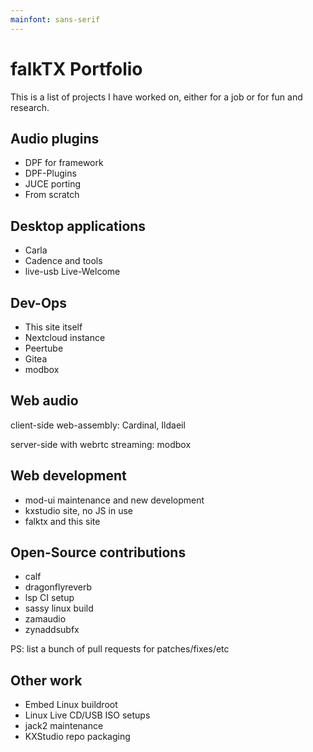 ```yaml
---
mainfont: sans-serif
---
```


# falkTX Portfolio

This is a list of projects I have worked on, either for a job or for fun and research.

## Audio plugins

- DPF for framework
- DPF-Plugins
- JUCE porting
- From scratch

## Desktop applications

- Carla
- Cadence and tools
- live-usb Live-Welcome

## Dev-Ops

- This site itself
- Nextcloud instance
- Peertube
- Gitea
- modbox

## Web audio

client-side web-assembly: Cardinal, Ildaeil

server-side with webrtc streaming: modbox

## Web development

- mod-ui maintenance and new development
- kxstudio site, no JS in use
- falktx and this site

## Open-Source contributions

- calf
- dragonflyreverb
- lsp CI setup
- sassy linux build
- zamaudio
- zynaddsubfx

PS: list a bunch of pull requests for patches/fixes/etc

## Other work

- Embed Linux buildroot
- Linux Live CD/USB ISO setups
- jack2 maintenance
- KXStudio repo packaging
